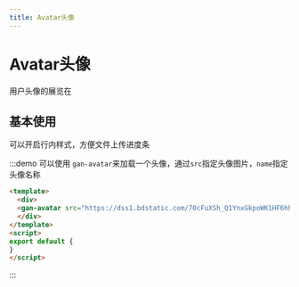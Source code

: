 ```yaml
---
title: Avatar头像
---
```

# Avatar头像

用户头像的展览在

## 基本使用

可以开启行内样式，方便文件上传进度条

:::demo 可以使用 `gan-avatar`来加载一个头像，通过`src`指定头像图片，`name`指定头像名称
```html {2}
<template>
  <div>
  <gan-avatar src="https://dss1.bdstatic.com/70cFuXSh_Q1YnxGkpoWK1HF6hhy/it/u=3892521478,1695688217&fm=26&gp=0.jpg" name="Wangly"></gan-avatar>
  </div>
</template>
<script>
export default {
}
</script>
```
:::
 